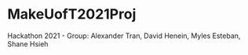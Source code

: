 # MakeUofT2021Proj
Hackathon 2021 - Group: Alexander Tran, David Henein, Myles Esteban, Shane Hsieh
